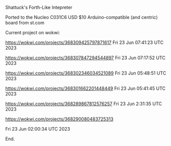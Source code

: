 Shattuck's Forth-Like Intepreter

Ported to the Nucleo C031C6 USD $10 Arduino-compatible (and centric) board from st.com

Current project on wokwi:

  https://wokwi.com/projects/368309425797871617   Fri 23 Jun 07:41:23 UTC 2023



  https://wokwi.com/projects/368307847294544897   Fri 23 Jun 07:17:52 UTC 2023

  https://wokwi.com/projects/368302346034521089   Fri 23 Jun 05:48:51 UTC 2023

  https://wokwi.com/projects/368301662201448449   Fri 23 Jun 05:41:45 UTC 2023

  https://wokwi.com/projects/368289867812576257   Fri 23 Jun 2:31:35 UTC 2023

  https://wokwi.com/projects/368290080483725313

Fri 23 Jun 02:00:34 UTC 2023

End.
